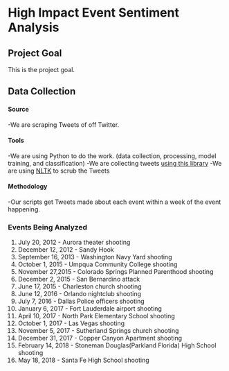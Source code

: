 # High Impact Event Sentiment Analysis

## Project Goal
This is the project goal.

## Data Collection
#### Source
-We are scraping Tweets of off Twitter. 
#### Tools
-We are using Python to do the work. (data collection, processing, model training, and classification)
-We are collecting tweets [using this library](https://github.com/Jefferson-Henrique/GetOldTweets-python)
-We are using [NLTK](https://www.nltk.org/) to scrub the Tweets
#### Methodology
-Our scripts get Tweets made about each event within a week of the event happening.

### Events Being Analyzed
1. July 20, 2012 - Aurora theater shooting
2. December 12, 2012 - Sandy Hook
3. September 16, 2013 - Washington Navy Yard shooting
4. October 1, 2015 - Umpqua Community College shooting
5. November 27,2015 - Colorado Springs Planned Parenthood shooting
6. December 2, 2015 - San Bernardino attack
7. June 17, 2015 - Charleston church shooting
8. June 12, 2016 - Orlando nightclub shooting
9. July 7, 2016 - Dallas Police officers shooting
10. January 6, 2017 - Fort Lauderdale airport shooting
11. April 10, 2017 - North Park Elementary School shooting
12. October 1, 2017 - Las Vegas shooting
13. November 5, 2017 - Sutherland Springs church shooting
14. December 31, 2017 - Copper Canyon Apartment shooting
15. February 14, 2018 - Stoneman Douglas(Parkland Florida) High School shooting
16. May 18, 2018 - Santa Fe High School shooting
